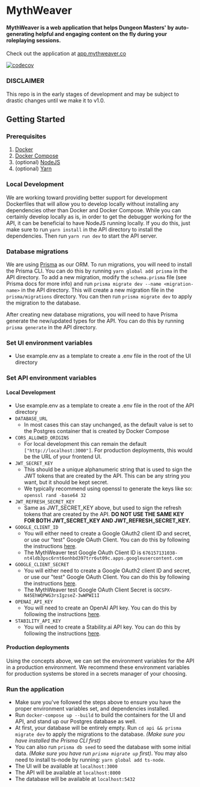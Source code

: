 # MythWeaver

#### MythWeaver is a web application that helps Dungeon Masters' by auto-generating helpful and engaging content on the fly during your roleplaying sessions.

Check out the application at [app.mythweaver.co](https://app.mythweaver.co)

[![codecov](https://codecov.io/gh/Bitmischief/mythweaver/branch/main/graph/badge.svg?token=lDQ3i95Vfc)](https://codecov.io/gh/Bitmischief/mythweaver)

### DISCLAIMER

This repo is in the early stages of development and may be subject to drastic changes until we make it to v1.0.

## Getting Started

### Prerequisites

1. [Docker](https://docs.docker.com/get-docker/)
2. [Docker Compose](https://docs.docker.com/compose/install/)
3. (optional) [NodeJS](https://nodejs.org/en/download/)
4. (optional) [Yarn](https://classic.yarnpkg.com/en/docs/install/#mac-stable)

### Local Development

We are working toward providing better support for development Dockerfiles that will allow you to develop locally without installing any dependencies other than Docker and Docker Compose.
While you can certainly develop locally as is, in order to get the debugger working for the API, it can be beneficial to have NodeJS running locally. If you do this,
just make sure to run `yarn install` in the API directory to install the dependencies. Then run `yarn run dev` to start the API server.

### Database migrations

We are using [Prisma](https://www.prisma.io/) as our ORM. To run migrations, you will need to install the Prisma CLI. You can do this by running `yarn global add prisma` in the API directory.
To add a new migration, modify the `schema.prisma` file (see Prisma docs for more info) and run `prisma migrate dev --name <migration-name>` in the API directory. This will create a new migration
file in the `prisma/migrations` directory. You can then run `prisma migrate dev` to apply the migration to the database.

After creating new database migrations, you will need to have Prisma generate the new/updated types for the API. You can do this by running `prisma generate` in the API directory.

### Set UI environment variables

- Use example.env as a template to create a .env file in the root of the UI directory

### Set API environment variables

#### Local Development

- Use example.env as a template to create a .env file in the root of the API directory
- `DATABASE_URL`
  - In most cases this can stay unchanged, as the default value is set to the Postgres container that is created by Docker Compose
- `CORS_ALLOWED_ORIGINS`
  - For local development this can remain the default `["http://localhost:3000"]`. For production deployments, this would be the URL of your frontend UI.
- `JWT_SECRET_KEY`
  - This should be a unique alphanumeric string that is used to sign the JWT tokens that are created by the API. This can be any string you want, but it should be kept secret.
  - We typically recommend using openssl to generate the keys like so: `openssl rand -base64 32`
- `JWT_REFRESH_SECRET_KEY`
  - Same as JWT_SECRET_KEY above, but used to sign the refresh tokens that are created by the API. **DO NOT USE THE SAME KEY FOR BOTH JWT_SECRET_KEY AND JWT_REFRESH_SECRET_KEY.**
- `GOOGLE_CLIENT_ID`
  - You will either need to create a Google OAuth2 client ID and secret, or use our "test" Google OAuth Client. You can do this by following the instructions [here](https://developers.google.com/identity/protocols/oauth2/openid-connect#appsetup).
  - The MythWeaver test Google OAuth Client ID is `676157131038-nt4ldb3psc6rnt6onhbd397trr6ut09c.apps.googleusercontent.com`
- `GOOGLE_CLIENT_SECRET`
  - You will either need to create a Google OAuth2 client ID and secret, or use our "test" Google OAuth Client. You can do this by following the instructions [here](https://developers.google.com/identity/protocols/oauth2/openid-connect#appsetup).
  - The MythWeaver test Google OAuth Client Secret is `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`
- `OPENAI_API_KEY`
  - You will need to create an OpenAI API key. You can do this by following the instructions [here](https://platform.openai.com/docs/api-reference/authentication).
- `STABILITY_API_KEY`
  - You will need to create a Stability.ai API key. You can do this by following the instructions [here](https://platform.stability.ai/docs/getting-started/authentication).

#### Production deployments

Using the concepts above, we can set the environment variables for the API in a production environment. We recommend these environment variables for production systems be stored
in a secrets manager of your choosing.

### Run the application

- Make sure you've followed the steps above to ensure you have the proper environment variables set, and dependencies installed.
- Run `docker-compose up --build` to build the containers for the UI and API, and stand up our Postgres database as well.
- At first, your database will be entirely empty. Run `cd api && prisma migrate dev` to apply the migrations to the database. _(Make sure you have installed the Prisma CLI first)_
- You can also run `prisma db seed` to seed the database with some initial data. _(Make sure you have run `prisma migrate up` first)_. You may also need to install ts-node by running: `yarn global add ts-node`.
- The UI will be available at `localhost:3000`
- The API will be available at `localhost:8000`
- The database will be available at `localhost:5432`
